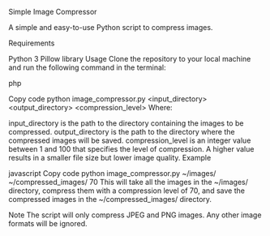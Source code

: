 Simple Image Compressor

A simple and easy-to-use Python script to compress images.

Requirements

Python 3
Pillow library
Usage
Clone the repository to your local machine and run the following command in the terminal:

php

Copy code
python image_compressor.py <input_directory> <output_directory> <compression_level>
Where:

input_directory is the path to the directory containing the images to be compressed.
output_directory is the path to the directory where the compressed images will be saved.
compression_level is an integer value between 1 and 100 that specifies the level of compression. A higher value results in a smaller file size but lower image quality.
Example

javascript
Copy code
python image_compressor.py ~/images/ ~/compressed_images/ 70
This will take all the images in the ~/images/ directory, compress them with a compression level of 70, and save the compressed images in the ~/compressed_images/ directory.

Note
The script will only compress JPEG and PNG images. Any other image formats will be ignored.
